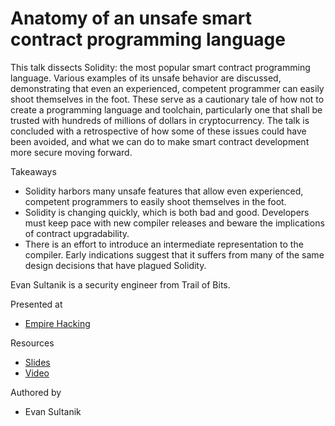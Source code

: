# Anatomy of an unsafe smart contract programming language

This talk dissects Solidity: the most popular smart contract programming language. Various examples of its unsafe behavior are discussed, demonstrating that even an experienced, competent programmer can easily shoot themselves in the foot. These serve as a cautionary tale of how not to create a programming language and toolchain, particularly one that shall be trusted with hundreds of millions of dollars in cryptocurrency. The talk is concluded with a retrospective of how some of these issues could have been avoided, and what we can do to make smart contract development more secure moving forward.

Takeaways

* Solidity harbors many unsafe features that allow even experienced, competent programmers to easily shoot themselves in the foot.
* Solidity is changing quickly, which is both bad and good. Developers must keep pace with new compiler releases and beware the implications of contract upgradability.
* There is an effort to introduce an intermediate representation to the compiler. Early indications suggest that it suffers from many of the same design decisions that have plagued Solidity.

Evan Sultanik is a security engineer from Trail of Bits.

Presented at

* [Empire Hacking](https://blog.trailofbits.com/2018/11/19/return-of-the-blockchain-security-empire-hacking/)

Resources

* [Slides](Anatomy%20of%20an%20Unsafe%20Smart%20Contract%20Programming%20Language%20(Sultanik%20EH%202018-12-12).pdf)
* [Video](https://www.youtube.com/watch?v=JaUIxMJAOsA)

Authored by

* Evan Sultanik
